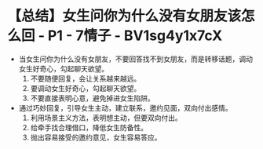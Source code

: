 # 【总结】女生问你为什么没有女朋友该怎么回 - P1 - 7情子 - BV1sg4y1x7cX

-   当女生问你为什么没有女朋友，不要回答找不到女朋友，而是转移话题，调动女生好奇心，勾起聊天欲望。
    1.  不要随便回复，会让关系越来越远。
    2.  要调动女生好奇心，勾起聊天欲望。
    3.  不要直接表明心意，避免掉进女生陷阱。
-   通过巧妙回复，引导女生主动，建立联系，邀约见面，双向付出感情。
    1.  利用场景主义方法，表明想主动，但要双向付出。
    2.  给牵手找合理借口，降低女生防备性。
    3.  抛出容易接受的邀约意见，女生容易答应。